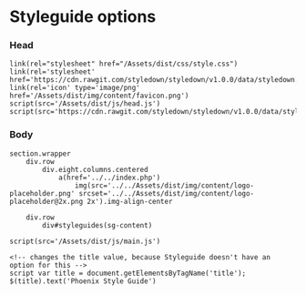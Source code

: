# Styleguide options

### Head

	link(rel="stylesheet" href="/Assets/dist/css/style.css")
	link(rel='stylesheet' href='https://cdn.rawgit.com/styledown/styledown/v1.0.0/data/styledown.css')
	link(rel='icon' type='image/png' href='/Assets/dist/img/content/favicon.png')
	script(src='/Assets/dist/js/head.js')
	script(src='https://cdn.rawgit.com/styledown/styledown/v1.0.0/data/styledown.js')

### Body

	section.wrapper
		div.row
			div.eight.columns.centered
				a(href='../../index.php')
					img(src='../../Assets/dist/img/content/logo-placeholder.png' srcset='../../Assets/dist/img/content/logo-placeholder@2x.png 2x').img-align-center

		div.row
			div#styleguides(sg-content)

	script(src='/Assets/dist/js/main.js')

	<!-- changes the title value, because Styleguide doesn't have an option for this -->
	script var title = document.getElementsByTagName('title'); $(title).text('Phoenix Style Guide')